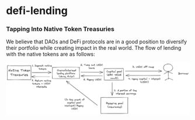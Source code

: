 # defi-lending

### Tapping Into Native Token Treasuries

We believe that DAOs and DeFi protocols are in a good position to diversify their portfolio while creating impact in the real world. The flow of lending with the native tokens are as follows: 

![native token flow](assets/native-token.png)
